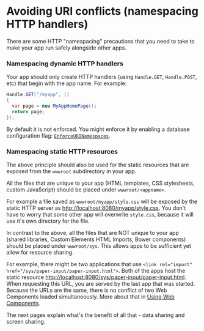 # Avoiding URI conflicts (namespacing HTTP handlers)

There are some HTTP "namespacing" precautions that you need to take to make your app run safely alongside other apps.

### Namespacing dynamic HTTP handlers

Your app should only create HTTP handlers (using `Handle.GET`, `Handle.POST`, etc) that begin with the app name. For example:

```cs
Handle.GET("/myapp", ()
{
  var page = new MyAppHomePage();
  return page;
});
```

By default it is not enforced. You might enforce it by enabling a database configuration flag: [`EnforceURINamespaces`](/guides/database/database-configuration/).

### Namespacing static HTTP resources

The above principle should also be used for the static resources that are exposed from the `wwwroot` subdirectory in your app.

All the files that are unique to your app (HTML templates, CSS stylesheets, custom JavaScript) should be placed under `wwwroot/<appname>`.

For example a file saved as `wwwroot/myapp/style.css` will be exposed by the static HTTP server as [http://localhost:8080/myapp/style.css](http://localhost:8080/myapp/style.css). You don't have to worry that some other app will overwrite `style.css`, because it will use it's own directory for the file.

In contrast to the above, all the files that are NOT unique to your app (shared libraries, Custom Elements HTML Imports, Bower components) should be placed under `wwwroot/sys`. This allows apps to be sufficient yet allow for resource sharing.

For example, there might be two applications that use `<link rel="import" href="/sys/paper-input/paper-input.html">`. Both of the apps host the static resource [http://localhost:8080/sys/paper-input/paper-input.html](http://localhost:8080/sys/paper-input/paper-input.html). When requesting this URL, you are served by the last app that was started. Because the URLs are the same, there is no conflict of two Web Components loaded simultaneously. More about that in [Using Web Components](/guides/web/using-web-components/).

The next pages explain what's the benefit of all that - data sharing and screen sharing.
